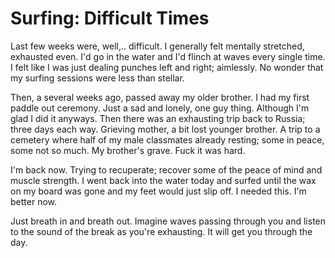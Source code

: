 # Surfing: Difficult Times

Last few weeks were, well,.. difficult. I generally felt mentally stretched,
exhausted even. I'd go in the water and I'd flinch at waves every single time.
I felt like I was just dealing punches left and right; aimlessly. No wonder that
my surfing sessions were less than stellar.

Then, a several weeks ago, passed away my older brother. I had my first paddle
out ceremony. Just a sad and lonely, one guy thing. Although I'm glad I did it
anyways. Then there was an exhausting trip back to Russia; three days each way.
Grieving mother, a bit lost younger brother. A trip to a cemetery where half of
my male classmates already resting; some in peace, some not so much. My brother's
grave. Fuck it was hard.

I'm back now. Trying to recuperate; recover some of the peace of mind and muscle
strength. I went back into the water today and surfed until the wax on my board
was gone and my feet would just slip off. I needed this. I'm better now.

Just breath in and breath out. Imagine waves passing through you and listen to
the sound of the break as you're exhausting. It will get you through the day.
